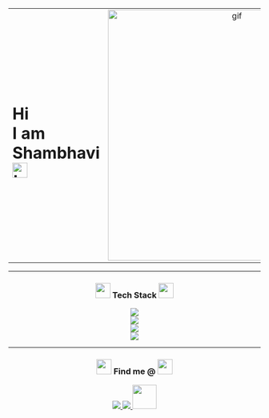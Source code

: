 <!-- Top Section (GitHub-safe, no visible table lines) -->
<div align="center">
  <table border="0" cellpadding="0" cellspacing="0" width="100%">
    <tr>
      <!-- left column -->
      <td align="left" valign="middle" width="50%">
        <h1>
          Hi <br/>I am <br/>Shambhavi
          <img src="https://i.pinimg.com/originals/d3/7d/13/d37d133cdbcc54bb5b54172e75b6c2b2.gif" width="30" alt="heart" />
        </h1>
      </td>
      <!-- right column -->
      <td align="center" valign="middle" width="50%">
        <img src="https://c.tenor.com/8HQF1ae8HiwAAAAd/tenor.gif" width="500" alt="gif" />
      </td>
    </tr>
  </table>
</div>


---

<!-- Tech Stack Title -->
<h3 align="center">
 <img src="https://i.pinimg.com/originals/d3/7d/13/d37d133cdbcc54bb5b54172e75b6c2b2.gif" width="30">
Tech Stack
<img src="https://i.pinimg.com/originals/d3/7d/13/d37d133cdbcc54bb5b54172e75b6c2b2.gif" width="30">
</h3>

<!-- Stacks -->
<div align="center">
    <img src="https://skillicons.dev/icons?i=ts,go,rust,python,js" /><br>
    <img src="https://skillicons.dev/icons?i=nextjs,react,tailwind,html,css" /><br>
    <img src="https://skillicons.dev/icons?i=nodejs,express,postgres,docker,aws" /><br>
    <img src="https://skillicons.dev/icons?i=git,github,vercel,figma" /><br>
</div>

---

<!-- Socials Title -->
<h3 align="center">
 <img src="https://i.pinimg.com/originals/d3/7d/13/d37d133cdbcc54bb5b54172e75b6c2b2.gif" width="30">
Find me @
<img src="https://i.pinimg.com/originals/d3/7d/13/d37d133cdbcc54bb5b54172e75b6c2b2.gif" width="30">
</h3>
<!-- Social Links -->
<div align="center"> 
  <a href="mailto:shamkashyap25@gmail.com" target="_blank">
    <img src="https://skillicons.dev/icons?i=gmail" />
  </a>
  <a href="https://www.linkedin.com/in/shambhavi0325/" target="_blank">
    <img src="https://skillicons.dev/icons?i=linkedin" />
  </a> 
  <a href="https://open.spotify.com/user/lrfedets01ag7ocdbfha0x3ps" target="_blank">
    <img src="https://cdn.iconscout.com/icon/free/png-256/free-spotify-11-432546.png?f=webp" width="48px" />
  </a>
</div>
